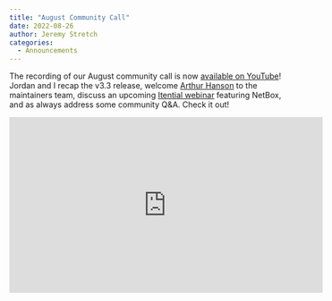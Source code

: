 ```yaml
---
title: "August Community Call"
date: 2022-08-26
author: Jeremy Stretch
categories:
  - Announcements
---
```

The recording of our August community call is now [available on YouTube](https://youtu.be/L3x24U5XUEo)! Jordan and I recap the v3.3 release, welcome [Arthur Hanson](https://github.com/arthanson) to the maintainers team, discuss an upcoming [Itential webinar](/events/itential-netbox-webinar/) featuring NetBox, and as always address some community Q&A. Check it out!

<iframe width="560" height="315" src="https://www.youtube.com/embed/L3x24U5XUEo" title="YouTube video player" frameborder="0" allow="accelerometer; autoplay; clipboard-write; encrypted-media; gyroscope; picture-in-picture" allowfullscreen></iframe>

